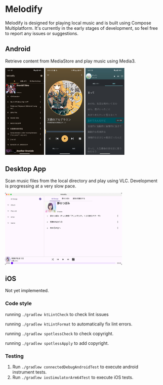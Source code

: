# Melodify
Melodify is designed for playing local music and is built using Compose Multiplatform.
It's currently in the early stages of development, so feel free to report any issues or suggestions.

## Android
Retrieve content from MediaStore and play music using Media3.

<p float="left">
  <img src="screenshot/home.png" width="25%" />
  <img src="screenshot/player.png" width="25%" />
  <img src="screenshot/lyrics.png" width="25%" />
</p>

## Desktop App
Scan music files from the local directory and play using VLC.
Development is progressing at a very slow pace.

<img src="screenshot/desktop.png" width="75%" />

## iOS
Not yet implemented.


### Code style
running `./gradlew ktLintCheck` to check lint issues

running `./gradlew ktLintFormat` to automatically fix lint errors.

running `./gradlew spotlessCheck` to check copyright.

running `./gradlew spotlessApply` to add copyright.

### Testing

1. Run `./gradlew connectedDebugAndroidTest` to execute android instrument tests.
2. Run `./gradlew iosSimulatorArm64Test` to execute iOS tests.
